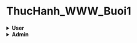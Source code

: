 # ThucHanh_WWW_Buoi1

<details>
  <summary><strong>User</strong></summary>

  ## Đăng nhập
        
  ![Đăng nhập - User](https://github.com/nguyentruongtuankiet/ThucHanh_WWW_Buoi1/blob/buoi1/minhchung/user1.png)
          
  ## Xem thông tin tài khoản, Xem Role, Xem Log
            
  ![Xem thông tin tài khoản - User](https://github.com/nguyentruongtuankiet/ThucHanh_WWW_Buoi1/blob/buoi1/minhchung/user2.png)
       
  ## Đăng xuất
       
  ![Đăng xuất - User](https://github.com/nguyentruongtuankiet/ThucHanh_WWW_Buoi1/blob/buoi1/minhchung/user3.png)
    
</details>

<details>
  <summary><strong>Admin</strong></summary>

  ## Đăng nhập
  
  ![Đăng nhập - Admin](https://github.com/nguyentruongtuankiet/ThucHanh_WWW_Buoi1/blob/buoi1/minhchung/admin1.png)

  ## Xem Thông Tin
  
  ![Xem Thông Tin - Admin](https://github.com/nguyentruongtuankiet/ThucHanh_WWW_Buoi1/blob/buoi1/minhchung/adminXemThongTin.png)

  ## Phân Quyền
  
  ![Phân Quyền - Admin](https://github.com/nguyentruongtuankiet/ThucHanh_WWW_Buoi1/blob/buoi1/minhchung/adminPhanQuyen.png)

  ## Sửa Tài Khoản
  
  ![Sửa Tài Khoản - Admin](https://github.com/nguyentruongtuankiet/ThucHanh_WWW_Buoi1/blob/buoi1/minhchung/adminSuataiKhoan.png)

  ## Thêm Tài Khoản
  
  ![Thêm Tài Khoản - Admin](https://github.com/nguyentruongtuankiet/ThucHanh_WWW_Buoi1/blob/buoi1/minhchung/adminThemTaiKhoan.png)

  ## Xem Danh Sách Tài Khoản
  
  ![Xem Danh Sách Tài Khoản - Admin](https://github.com/nguyentruongtuankiet/ThucHanh_WWW_Buoi1/blob/buoi1/minhchung/adminXemDanhSachTaiKhoan.png)

  ## Xóa Tài Khoản
  
  ![Xóa Tài Khoản - Admin](https://github.com/nguyentruongtuankiet/ThucHanh_WWW_Buoi1/blob/buoi1/minhchung/adminXoaTaiKhoan.png)
    
</details>
